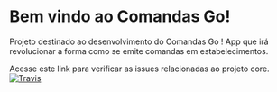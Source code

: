 # Bem vindo ao Comandas Go!

Projeto destinado ao desenvolvimento do Comandas Go ! App que irá revolucionar a forma como se emite comandas em estabelecimentos. 

Acesse este link para verificar as issues relacionadas ao projeto core. [![Travis](https://img.shields.io/travis/USER/REPO.svg)](https://github.com/IFBAEunapolisComandasGO/ifbaeunapoliscomandasgo.github.io/issues)
